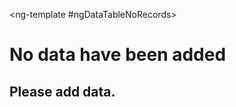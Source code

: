 <ng-template #ngDataTableNoRecords>
  <h1>No data have been added</h1>
  <h2>Please add data.</h2>
</ng-template>

